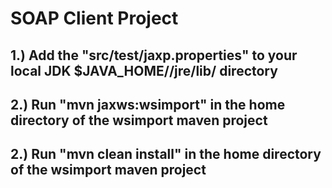 # SOAP Client Project 

## 1.) Add the "src/test/jaxp.properties" to your local JDK $JAVA_HOME//jre/lib/ directory
## 2.) Run "mvn jaxws:wsimport" in the home directory of the wsimport maven project
## 2.) Run "mvn clean install" in the home directory of the wsimport maven project

